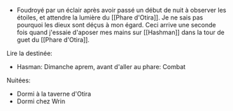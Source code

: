 - Foudroyé par un éclair après avoir passé un début de nuit à observer les étoiles, et attendre la lumière du [[Phare d'Otira]]. Je ne sais pas pourquoi les dieux sont déçus à mon égard. Ceci arrive une seconde fois quand j'essaie d'aposer mes mains sur [[Hashman]] dans la tour de guet du [[Phare d'Otira]]. 




Lire la destinée:
- Hasman: Dimanche aprem, avant d'aller au phare: Combat





Nuitées:
- Dormi à la taverne d'Otira
- Dormi chez Wrin